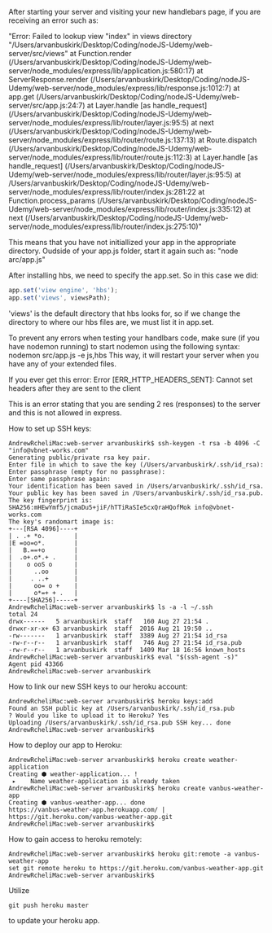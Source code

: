 
After starting your server and visiting your new handlebars page, if you are receiving an error such as:

"Error: Failed to lookup view "index" in views directory "/Users/arvanbuskirk/Desktop/Coding/nodeJS-Udemy/web-server/src/views"
    at Function.render (/Users/arvanbuskirk/Desktop/Coding/nodeJS-Udemy/web-server/node_modules/express/lib/application.js:580:17)
    at ServerResponse.render (/Users/arvanbuskirk/Desktop/Coding/nodeJS-Udemy/web-server/node_modules/express/lib/response.js:1012:7)
    at app.get (/Users/arvanbuskirk/Desktop/Coding/nodeJS-Udemy/web-server/src/app.js:24:7)
    at Layer.handle [as handle_request] (/Users/arvanbuskirk/Desktop/Coding/nodeJS-Udemy/web-server/node_modules/express/lib/router/layer.js:95:5)
    at next (/Users/arvanbuskirk/Desktop/Coding/nodeJS-Udemy/web-server/node_modules/express/lib/router/route.js:137:13)
    at Route.dispatch (/Users/arvanbuskirk/Desktop/Coding/nodeJS-Udemy/web-server/node_modules/express/lib/router/route.js:112:3)
    at Layer.handle [as handle_request] (/Users/arvanbuskirk/Desktop/Coding/nodeJS-Udemy/web-server/node_modules/express/lib/router/layer.js:95:5)
    at /Users/arvanbuskirk/Desktop/Coding/nodeJS-Udemy/web-server/node_modules/express/lib/router/index.js:281:22
    at Function.process_params (/Users/arvanbuskirk/Desktop/Coding/nodeJS-Udemy/web-server/node_modules/express/lib/router/index.js:335:12)
    at next (/Users/arvanbuskirk/Desktop/Coding/nodeJS-Udemy/web-server/node_modules/express/lib/router/index.js:275:10)"

This means that you have not initiallized your app in the appropriate directory. 
Oudside of your app.js folder, start it again such as: 
"node arc/app.js"


After installing hbs, we need to specify the app.set. 
So in this case we did:

```js
app.set('view engine', 'hbs');
app.set('views', viewsPath);
```
'views' is the default directory that hbs looks for, so if we change the directory to where our hbs files are, we must list it in app.set. 

To prevent any errors when testing your handlbars code, make sure (if you have nodemon running) to start nodemon using the following syntax:
nodemon src/app.js -e js,hbs
This way, it will restart your server when you have any of your extended files. 


If you ever get this error:
Error [ERR_HTTP_HEADERS_SENT]: Cannot set headers after they are sent to the client

This is an error stating that you are sending 2 res (responses) to the server and this is not allowed in express. 


How to set up SSH keys:
```
AndrewRcheliMac:web-server arvanbuskirk$ ssh-keygen -t rsa -b 4096 -C "info@vbnet-works.com"
Generating public/private rsa key pair.
Enter file in which to save the key (/Users/arvanbuskirk/.ssh/id_rsa): 
Enter passphrase (empty for no passphrase): 
Enter same passphrase again: 
Your identification has been saved in /Users/arvanbuskirk/.ssh/id_rsa.
Your public key has been saved in /Users/arvanbuskirk/.ssh/id_rsa.pub.
The key fingerprint is:
SHA256:mHEwYmf5/jcmaDu5+jiF/hTTiRaSIe5cxQraHQofMok info@vbnet-works.com
The key's randomart image is:
+---[RSA 4096]----+
| . .+ *o.        |
|E =oo=o*.        |
|   B.==+o        |
|  .o+.o*.+ .     |
|    o ooS o      |
|      ..oo       |
|     . ..+       |
|      oo= o +    |
|      o*=+ + .   |
+----[SHA256]-----+
AndrewRcheliMac:web-server arvanbuskirk$ ls -a -l ~/.ssh
total 24
drwx------   5 arvanbuskirk  staff   160 Aug 27 21:54 .
drwxr-xr-x+ 63 arvanbuskirk  staff  2016 Aug 21 19:50 ..
-rw-------   1 arvanbuskirk  staff  3389 Aug 27 21:54 id_rsa
-rw-r--r--   1 arvanbuskirk  staff   746 Aug 27 21:54 id_rsa.pub
-rw-r--r--   1 arvanbuskirk  staff  1409 Mar 18 16:56 known_hosts
AndrewRcheliMac:web-server arvanbuskirk$ eval "$(ssh-agent -s)"
Agent pid 43366
AndrewRcheliMac:web-server arvanbuskirk
```

How to link our new SSH keys to our heroku account:
```
AndrewRcheliMac:web-server arvanbuskirk$ heroku keys:add
Found an SSH public key at /Users/arvanbuskirk/.ssh/id_rsa.pub
? Would you like to upload it to Heroku? Yes
Uploading /Users/arvanbuskirk/.ssh/id_rsa.pub SSH key... done
AndrewRcheliMac:web-server arvanbuskirk$ 
```


How to deploy our app to Heroku:
```
AndrewRcheliMac:web-server arvanbuskirk$ heroku create weather-application
Creating ⬢ weather-application... !
 ▸    Name weather-application is already taken
AndrewRcheliMac:web-server arvanbuskirk$ heroku create vanbus-weather-app
Creating ⬢ vanbus-weather-app... done
https://vanbus-weather-app.herokuapp.com/ | https://git.heroku.com/vanbus-weather-app.git
AndrewRcheliMac:web-server arvanbuskirk$ 
```

How to gain access to heroku remotely:
```
AndrewRcheliMac:web-server arvanbuskirk$ heroku git:remote -a vanbus-weather-app
set git remote heroku to https://git.heroku.com/vanbus-weather-app.git
AndrewRcheliMac:web-server arvanbuskirk$ 
```

Utilize 
```
git push heroku master
```
to update your heroku app.



